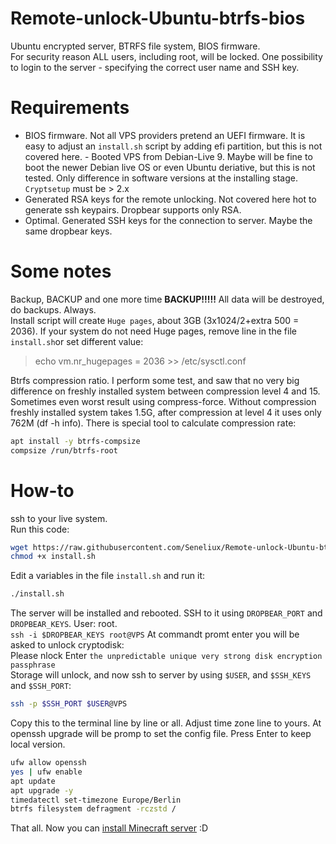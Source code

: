 # Remote-unlock-Ubuntu-btrfs-bios
Ubuntu encrypted server,  BTRFS file system, BIOS firmware.  
For security reason ALL users, including root, will be locked. One possibility to login to the server - specifying the correct user name and SSH key.

# Requirements
- BIOS firmware. Not all VPS providers pretend an UEFI firmware. It is easy to adjust an `install.sh` script by adding efi partition, but this is not covered here.  - Booted VPS from Debian-Live 9. Maybe will be fine to boot the newer Debian live OS  or even Ubuntu deriative, but this is not tested. Only difference in software versions at the installing stage. `Cryptsetup` must be > 2.x 
- Generated RSA keys for the remote unlocking. Not covered here hot to generate ssh keypairs. Dropbear supports only RSA.
- Optimal. Generated SSH keys for the connection to server. Maybe the same dropbear keys.  

# Some notes
Backup, BACKUP and one more time **BACKUP!!!!!** All data will be destroyed, do backups. Always.  
Install script will create `Huge pages`, about 3GB (3x1024/2+extra 500 = 2036). If your system do not need Huge pages, remove line in the file `install.sh`or set different value:  
>echo vm.nr_hugepages = 2036 >> /etc/sysctl.conf  

Btrfs compression ratio. I perform some test, and saw that no very big difference on freshly installed system between compression level 4 and 15. Sometimes even worst result using compress-force. Without compression freshly installed system takes 1.5G, after compression at level 4 it uses only 762M (df -h info). There is special tool to calculate compression rate:
```bash
apt install -y btrfs-compsize
compsize /run/btrfs-root
```

# How-to
ssh to your live system.  
Run this code:
```bash
wget https://raw.githubusercontent.com/Seneliux/Remote-unlock-Ubuntu-btrfs-bios/main/install.sh
chmod +x install.sh
```
Edit a variables in the file `install.sh` and run it:
```bash
./install.sh
```
The server will be installed and rebooted. SSH to it using `DROPBEAR_PORT` and `DROPBEAR_KEYS`. User: root.  
`
ssh -i $DROPBEAR_KEYS root@VPS
`
At commandt promt enter you will be asked to unlock cryptodisk:  
Please nlock 
Enter `the unpredictable unique very strong disk encryption passphrase`  
Storage will unlock, and now ssh to server by using `$USER`, and `$SSH_KEYS` and `$SSH_PORT`:  
```bash
ssh -p $SSH_PORT $USER@VPS
```
Copy this to the terminal line by line or all. Adjust time zone line to yours. At openssh upgrade will be promp to set the config file. Press Enter to keep local version.
```bash
ufw allow openssh
yes | ufw enable
apt update
apt upgrade -y
timedatectl set-timezone Europe/Berlin
btrfs filesystem defragment -rczstd /
```
That all. Now you can [install Minecraft server](https://github.com/Seneliux/MinecraftSystemdUnit) :D

